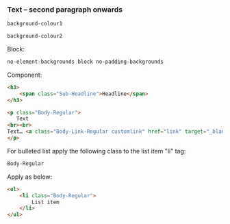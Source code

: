 <h3>Text – second paragraph onwards</h3>

```html
background-colour1
```

```html
background-colour2
```

Block:

```html
no-element-backgrounds block no-padding-backgrounds
```

Component:

```html
<h3>
    <span class="Sub-Headline">Headline</span>
</h3>
```

```html
<p class="Body-Regular">
   Text
<br><br>
Text… <a class="Body-Link-Regular customlink" href="link" target="_blank">Link text</a>
</p>
```

For bulleted list apply the following class to the list item "li" tag:

```html
Body-Regular
```

Apply as below:

```html
<ul>
    <li class="Body-Regular">
        List item
    </li>
</ul>
```

